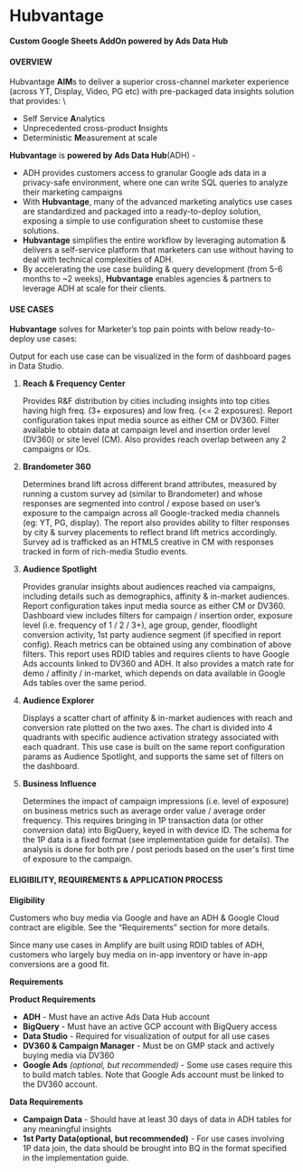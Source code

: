 # Hubvantage

**Custom Google Sheets AddOn powered by Ads Data Hub**

#### OVERVIEW

Hubvantage **AIM**s to deliver a superior cross-channel marketer experience
(across YT, Display, Video, PG etc) with pre-packaged data insights solution
that provides: \

*   Self Service **A**nalytics
*   Unprecedented cross-product **I**nsights
*   Deterministic **M**easurement at scale

**Hubvantage** is **powered by Ads Data Hub**(ADH) -

*   ADH provides customers access to granular Google ads data in a privacy-safe
    environment, where one can write SQL queries to analyze their marketing
    campaigns
*   With **Hubvantage**, many of the advanced marketing analytics use cases are
    standardized and packaged into a ready-to-deploy solution, exposing a simple
    to use configuration sheet to customise these solutions.
*   **Hubvantage** simplifies the entire workflow by leveraging automation &
    delivers a self-service platform that marketers can use without having to
    deal with technical complexities of ADH.
*   By accelerating the use case building & query development (from 5-6 months
    to ~2 weeks), **Hubvantage** enables agencies & partners to leverage ADH at
    scale for their clients.

#### USE CASES

**Hubvantage** solves for Marketer’s top pain points with below ready-to-deploy
use cases:

Output for each use case can be visualized in the form of dashboard pages in
Data Studio.

1.  **Reach & Frequency Center**

    Provides R&F distribution by cities including insights into top cities
    having high freq. (3+ exposures) and low freq. (&lt;= 2 exposures). Report
    configuration takes input media source as either CM or DV360. Filter
    available to obtain data at campaign level and insertion order level (DV360)
    or site level (CM). Also provides reach overlap between any 2 campaigns or
    IOs.

2.  **Brandometer 360**

    Determines brand lift across different brand attributes, measured by running
    a custom survey ad (similar to Brandometer) and whose responses are
    segmented into control / expose based on user’s exposure to the campaign
    across all Google-tracked media channels (eg: YT, PG, display). The report
    also provides ability to filter responses by city & survey placements to
    reflect brand lift metrics accordingly. Survey ad is trafficked as an HTML5
    creative in CM with responses tracked in form of rich-media Studio events.

3.  **Audience Spotlight**

    Provides granular insights about audiences reached via campaigns, including
    details such as demographics, affinity & in-market audiences. Report
    configuration takes input media source as either CM or DV360. Dashboard view
    includes filters for campaign / insertion order, exposure level (i.e.
    frequency of 1 / 2 / 3+), age group, gender, floodlight conversion activity,
    1st party audience segment (if specified in report config). Reach metrics
    can be obtained using any combination of above filters. This report uses
    RDID tables and requires clients to have Google Ads accounts linked to DV360
    and ADH. It also provides a match rate for demo / affinity / in-market,
    which depends on data available in Google Ads tables over the same period.

4.  **Audience Explorer**

    Displays a scatter chart of affinity & in-market audiences with reach and
    conversion rate plotted on the two axes. The chart is divided into 4
    quadrants with specific audience activation strategy associated with each
    quadrant. This use case is built on the same report configuration params as
    Audience Spotlight, and supports the same set of filters on the dashboard.

5.  **Business Influence**

    Determines the impact of campaign impressions (i.e. level of exposure) on
    business metrics such as average order value / average order frequency. This
    requires bringing in 1P transaction data (or other conversion data) into
    BigQuery, keyed in with device ID. The schema for the 1P data is a fixed
    format (see implementation guide for details). The analysis is done for both
    pre / post periods based on the user's first time of exposure to the
    campaign.

#### ELIGIBILITY, REQUIREMENTS & APPLICATION PROCESS

**Eligibility**

Customers who buy media via Google and have an ADH & Google Cloud contract are
eligible. See the “Requirements” section for more details.

Since many use cases in Amplify are built using RDID tables of ADH, customers
who largely buy media on in-app inventory or have in-app conversions are a good
fit.

**Requirements**

**Product Requirements**

*   **ADH** - Must have an active Ads Data Hub account
*   **BigQuery** - Must have an active GCP account with BigQuery access
*   **Data Studio** - Required for visualization of output for all use cases
*   **DV360 & Campaign Manager** - Must be on GMP stack and actively buying
    media via DV360
*   **Google Ads** _(optional, but recommended)_ - Some use cases require this
    to build match tables. Note that Google Ads account must be linked to the
    DV360 account.

**Data Requirements**

*   **Campaign Data** - Should have at least 30 days of data in ADH tables for
    any meaningful insights
*   **1st Party Data(optional, but recommended)** - For use cases involving 1P
    data join, the data should be brought into BQ in the format specified in the
    implementation guide.
